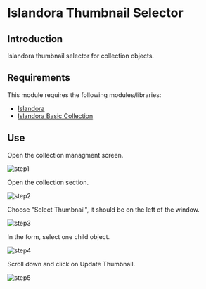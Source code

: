 # Islandora Thumbnail Selector

## Introduction

Islandora thumbnail selector for collection objects.

## Requirements

This module requires the following modules/libraries:

* [Islandora](https://github.com/islandora/islandora)
* [Islandora Basic Collection](https://github.com/Islandora/islandora_solution_pack_collection)

## Use

Open the collection managment screen.

![step1](https://user-images.githubusercontent.com/13370846/29212722-66af5804-7e76-11e7-849e-4992391917de.png)

Open the collection section.

![step2](https://user-images.githubusercontent.com/13370846/29212724-69807342-7e76-11e7-8ebd-4c787cda3f54.png)

Choose "Select Thumbnail", it should be on the left of the window.

![step3](https://user-images.githubusercontent.com/13370846/29212725-6bfbf010-7e76-11e7-874e-394fbea43502.png)

In the form, select one child object.

![step4](https://user-images.githubusercontent.com/13370846/29212728-6fb96732-7e76-11e7-9b39-8663557187d0.png)

Scroll down and click on Update Thumbnail.

![step5](https://user-images.githubusercontent.com/13370846/29212731-722aef5e-7e76-11e7-9baf-c44109efa001.png)
